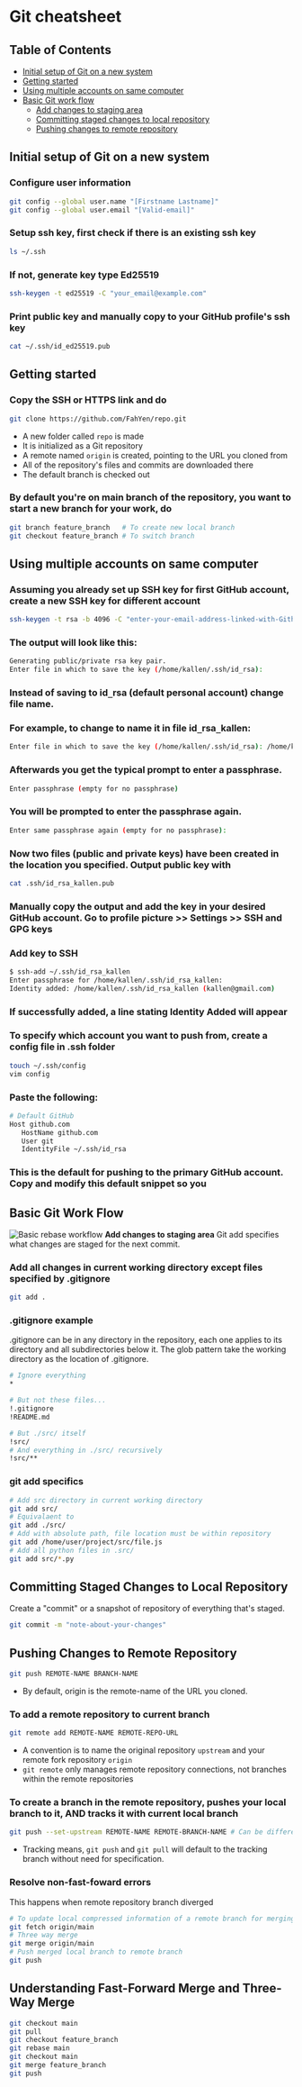 # Git cheatsheet

## Table of Contents

 - [Initial setup of Git on a new system](#initial-setup-of-git-on-a-new-system)
 - [Getting started](#getting-started)
 - [Using multiple accounts on same computer](#using-multiple-accounts-on-same-computer)
 - [Basic Git work flow](#basic-git-work-flow)
   - [Add changes to staging area](#add-changes-to-staging-area)
   - [Committing staged changes to local repository](#committing-staged-changes-to-local-repository)
   - [Pushing changes to remote repository](#pushing-changes-to-remote-repository)

## Initial setup of Git on a new system
### Configure user information

```bash
git config --global user.name "[Firstname Lastname]"
git config --global user.email "[Valid-email]"
```

### Setup ssh key, first check if there is an existing ssh key
```bash
ls ~/.ssh
```
### If not, generate key type Ed25519
```bash
ssh-keygen -t ed25519 -C "your_email@example.com"
```
### Print public key and manually copy to your GitHub profile's ssh key
```bash
cat ~/.ssh/id_ed25519.pub
```



## Getting started
### Copy the SSH or HTTPS link and do
```bash
git clone https://github.com/FahYen/repo.git
```
 - A new folder called `repo` is made
 - It is initialized as a Git repository
 - A remote named `origin` is created, pointing to the URL you cloned from
 - All of the repository's files and commits are downloaded there
 - The default branch is checked out

### By default you're on main branch of the repository, you want to start a new branch for your work, do
```bash
git branch feature_branch   # To create new local branch
git checkout feature_branch # To switch branch
```



## Using multiple accounts on same computer
### Assuming you already set up SSH key for first GitHub account, create a new SSH key for different account
```bash
ssh-keygen -t rsa -b 4096 -C "enter-your-email-address-linked-with-Github-account-here"
```
### The output will look like this:
```bash
Generating public/private rsa key pair.
Enter file in which to save the key (/home/kallen/.ssh/id_rsa):
```
### Instead of saving to id`_`rsa (default personal account) change file name.
### For example, to change to name it in file id`_`rsa`_`kallen:
```bash
Enter file in which to save the key (/home/kallen/.ssh/id_rsa): /home/kallen/.ssh/id_rsa_kallen
```
### Afterwards you get the typical prompt to enter a passphrase.
```bash
Enter passphrase (empty for no passphrase)
```
### You will be prompted to enter the passphrase again.
```bash
Enter same passphrase again (empty for no passphrase):
```
### Now two files (public and private keys) have been created in the location you specified. Output public key with
```bash
cat .ssh/id_rsa_kallen.pub
```
### Manually copy the output and add the key in your desired GitHub account. Go to profile picture >> Settings >> SSH and GPG keys
### Add key to SSH
```bash
$ ssh-add ~/.ssh/id_rsa_kallen
Enter passphrase for /home/kallen/.ssh/id_rsa_kallen:
Identity added: /home/kallen/.ssh/id_rsa_kallen (kallen@gmail.com)
```
### If successfully added, a line stating Identity Added will appear
### To specify which account you want to push from, create a config file in .ssh folder
```bash
touch ~/.ssh/config
vim config
```
### Paste the following:
```bash
# Default GitHub
Host github.com
   HostName github.com
   User git
   IdentityFile ~/.ssh/id_rsa
```
### This is the default for pushing to the primary GitHub account. Copy and modify this default snippet so you 



## Basic Git Work Flow
![Basic rebase workflow](Illustrations/rebase.png "Basic rebase workflow")
**Add changes to staging area**
Git add specifies what changes are staged for the next commit.
### Add all changes in current working directory except files specified by .gitignore
```bash
git add .
```
### .gitignore example
.gitignore can be in any directory in the repository, each one applies to its directory and all subdirectories below it. The glob pattern take the working directory as the location of .gitignore.
```bash
# Ignore everything
*

# But not these files...
!.gitignore
!README.md

# But ./src/ itself
!src/
# And everything in ./src/ recursively
!src/**
```
### git add specifics
```bash
# Add src directory in current working directory
git add src/
# Equivalaent to
git add ./src/
# Add with absolute path, file location must be within repository
git add /home/user/project/src/file.js
# Add all python files in .src/
git add src/*.py
```



## Committing Staged Changes to Local Repository
Create a "commit" or a snapshot of repository of everything that's staged.
```bash
git commit -m "note-about-your-changes"
```



## Pushing Changes to Remote Repository
```bash
git push REMOTE-NAME BRANCH-NAME
```
- By default, origin is the remote-name of the URL you cloned.
### To add a remote repository to current branch
```bash
git remote add REMOTE-NAME REMOTE-REPO-URL
```
- A convention is to name the original repository `upstream` and your remote fork repository `origin`
- `git remote` only manages remote repository connections, not branches within the remote repositories

### To create a branch in the remote repository, pushes your local branch to it, AND tracks it with current local branch
```bash
git push --set-upstream REMOTE-NAME REMOTE-BRANCH-NAME # Can be different names
```
- Tracking means, `git push` and `git pull` will default to the tracking branch without need for specification.

### Resolve non-fast-foward errors
This happens when remote repository branch diverged
```bash
# To update local compressed information of a remote branch for merging
git fetch origin/main
# Three way merge
git merge origin/main
# Push merged local branch to remote branch
git push
```



## Understanding Fast-Forward Merge and Three-Way Merge
```bash
git checkout main
git pull
git checkout feature_branch
git rebase main
git checkout main
git merge feature_branch
git push
```
